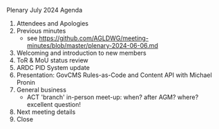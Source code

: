 Plenary July 2024
Agenda
1. Attendees and Apologies
2. Previous minutes
   * see https://github.com/AGLDWG/meeting-minutes/blob/master/plenary-2024-06-06.md
3. Welcoming and introduction to new members
4. ToR & MoU status review
5. ARDC PID System update
6. Presentation: GovCMS Rules-as-Code and Content API with Michael Pronin
7. General business
   * ACT 'branch' in-person meet-up: when? after AGM? where? excellent question!
9. Next meeting details
10. Close
